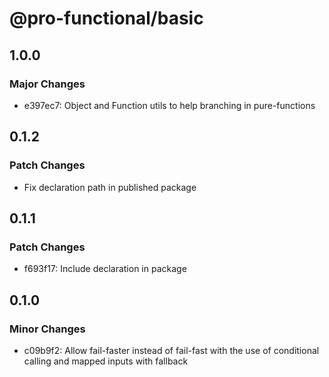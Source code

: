 # @pro-functional/basic

## 1.0.0

### Major Changes

- e397ec7: Object and Function utils to help branching in pure-functions

## 0.1.2

### Patch Changes

- Fix declaration path in published package

## 0.1.1

### Patch Changes

- f693f17: Include declaration in package

## 0.1.0

### Minor Changes

- c09b9f2: Allow fail-faster instead of fail-fast with the use of conditional
  calling and mapped inputs with fallback
